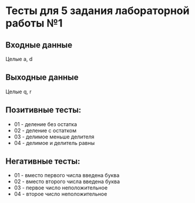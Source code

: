 ﻿# Тесты для 5 задания лабораторной работы №1

## Входные данные
Целые a, d

## Выходные данные
Целые q, r

## Позитивные тесты:
- 01 - деление без остатка
- 02 - деление с остатком
- 03 - делимое меньше делителя
- 04 - делимое и делитель равны

## Негативные тесты:
- 01 - вместо первого числа введена буква
- 02 - вместо второго числа введена буква
- 03 - первое число неположительное
- 04 - второе число неположительное